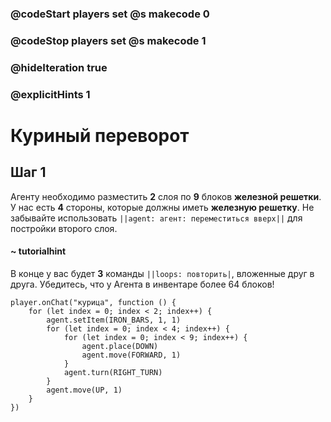 ### @codeStart players set @s makecode 0
### @codeStop players set @s makecode 1

### @hideIteration true 
### @explicitHints 1


# Куриный переворот

## Шаг 1
Агенту необходимо разместить **2** слоя по **9** блоков **железной решетки**. У нас есть  **4** стороны, которые должны иметь **железную решетку**. Не забывайте использовать ``||agent: агент: переместиться вверх||`` для постройки второго слоя.

#### ~ tutorialhint
В конце у вас будет **3** команды ``||loops: повторить|``, вложенные друг в друга. Убедитесь, что у Агента в инвентаре более 64 блоков!

```ghost
player.onChat("курица", function () {
    for (let index = 0; index < 2; index++) {
        agent.setItem(IRON_BARS, 1, 1)
        for (let index = 0; index < 4; index++) {
            for (let index = 0; index < 9; index++) {
                agent.place(DOWN)
                agent.move(FORWARD, 1)
            }
            agent.turn(RIGHT_TURN)
        }
        agent.move(UP, 1)
    }
})
```